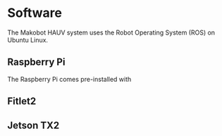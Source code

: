 # Software

The Makobot HAUV system uses the Robot Operating System (ROS) on Ubuntu Linux.


## Raspberry Pi

The Raspberry Pi comes pre-installed with 


## Fitlet2


## Jetson TX2

